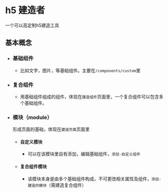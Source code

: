 # h5 建造者
一个可以高定制h5建造工具
## 基本概念
- ### 基础组件
  - 比如文字，图片，等基础组件。主要在`/components/custom`里
- ### 复合组件
  - 用基础组件组成的组件，体现在`建造组件`页面里，一个复合组件可以包含多个基础组件。
- ### 模块（module）
  形成页面的基础，体现在`建造页面`页面里
  - #### 自定义模块
    - 可以在该模块里自有添加，编辑基础组件，`添加-自定义组件`
  - #### 复合组件模块
    - 该模块本身是由多个基础组件构成，不可更改相关属性及组件，`添加-建造的模块`（需建造复合组件）
